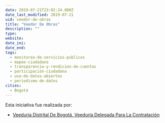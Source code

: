 ```yaml
---
date: 2019-07-21T23:02:24.000Z
date_last_modified: 2019-07-21
uid: veedor-de-obras
title: "Veedor De Obras"
description: ""
type: 
website: 
date_ini: 
date_end: 
tags:
  - monitoreo-de-servicios-publicos
  - mapeo-ciudadano
  - transparencia-y-rendicion-de-cuentas
  - participación-ciudadana
  - uso-de-datos-abiertos
  - periodismo-de-datos
cities: 
  - Bogotá
---
```


Esta iniciativa fue realizada por:

- [Veeduria Distrital De Bogotá, Veeduría Delegada Para La Contratación](/organizaciones/veeduria-distrital-de-bogota-veeduria-delegada-para-la-contratacion)
